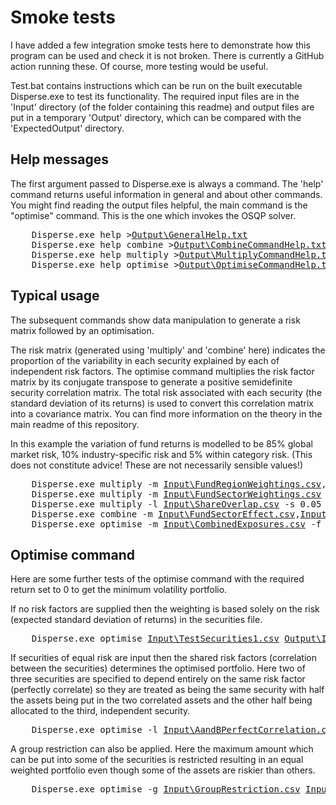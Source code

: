 # Smoke tests

I have added a few integration smoke tests here to demonstrate how this program can be used and check it is not broken. There is currently a GitHub action running these. Of course, more testing would be useful.

Test.bat contains instructions which can be run on the built executable Disperse.exe to test its functionality.
The required input files are in the 'Input' directory (of the folder containing this readme) and output files are put in a temporary 'Output' directory, which can be compared with the 'ExpectedOutput' directory.

## Help messages

The first argument passed to Disperse.exe is always a command. The 'help' command returns useful information in general and about other commands. You might find reading the output files helpful, the main command is the "optimise" command. This is the one which invokes the OSQP solver.

<pre>
    Disperse.exe help ><a href="ExpectedOutput\GeneralHelp.txt">Output\GeneralHelp.txt</a>
    Disperse.exe help combine ><a href="ExpectedOutput\CombineCommandHelp.txt">Output\CombineCommandHelp.txt</a>
    Disperse.exe help multiply ><a href="ExpectedOutput\MultiplyCommandHelp.txt">Output\MultiplyCommandHelp.txt</a>
    Disperse.exe help optimise ><a href="ExpectedOutput\OptimiseCommandHelp.txt">Output\OptimiseCommandHelp.txt</a>
</pre>

## Typical usage

The subsequent commands show data manipulation to generate a risk matrix followed by an optimisation.

The risk matrix (generated using 'multiply' and 'combine' here) indicates the proportion of the variability in each security explained by each of independent risk factors. The optimise command multiplies the risk factor matrix by its conjugate transpose to generate a positive semidefinite security correlation matrix. The total risk associated with each security (the standard deviation of its returns) is used to convert this correlation matrix into a covariance matrix. You can find more information on the theory in the main readme of this repository.

In this example the variation of fund returns is modelled to be 85% global market risk, 10% industry-specific risk and 5% within category risk. (This does not constitute advice! These are not necessarily sensible values!)

<pre>
    Disperse.exe multiply -m <a href="Input\FundRegionWeightings.csv">Input\FundRegionWeightings.csv</a>,<a href="Input\RegionSectorWeightings.csv">Input\RegionSectorWeightings.csv</a> -r <a href="ExpectedOutput\FundSectorWeightings.csv">Output\FundSectorWeightings.csv</a>
    Disperse.exe multiply -m <a href="Input\FundSectorWeightings.csv">Input\FundSectorWeightings.csv</a> -s 0.1 -r <a href="ExpectedOutput\FundSectorEffect.csv">Output\FundSectorEffect.csv</a>
    Disperse.exe multiply -l <a href="Input\ShareOverlap.csv">Input\ShareOverlap.csv</a> -s 0.05 -r <a href="ExpectedOutput\ShareOverlapEffect.csv">Output\ShareOverlapEffect.csv</a>
    Disperse.exe combine -m <a href="Input\FundSectorEffect.csv">Input\FundSectorEffect.csv</a>,<a href="Input\ShareOverlapEffect.csv">Input\ShareOverlapEffect.csv</a> -a 0.85 -r <a href="ExpectedOutput\CombinedExposures.csv">Output\CombinedExposures.csv</a>
    Disperse.exe optimise -m <a href="Input\CombinedExposures.csv">Input\CombinedExposures.csv</a> -f <a href="ExpectedOutput\OutputFactorWeightings.csv">Output\OutputFactorWeightings.csv</a> <a href="Input\EquityFunds.csv">Input\EquityFunds.csv</a> <a href="ExpectedOutput\OutputPortfolio.csv">Output\OutputPortfolio.csv</a> 0.09 ><a href="ExpectedOutput\OptimisationOut.txt">Output\OptimisationOut.txt</a>
</pre>

## Optimise command

Here are some further tests of the optimise command with the required return set to 0 to get the minimum volatility portfolio.

If no risk factors are supplied then the weighting is based solely on the risk (expected standard deviation of returns) in the securities file.
<pre>
    Disperse.exe optimise <a href="Input\TestSecurities1.csv">Input\TestSecurities1.csv</a> <a href="ExpectedOutput\IndependentMinVolatilityPortfolio.csv">Output\IndependentMinVolatilityPortfolio.csv</a> 0 ><a href="ExpectedOutput\IndependentMinVolatilityPortfolioOut.txt">Output\IndependentMinVolatilityPortfolioOut.txt</a>
</pre>

If securities of equal risk are input then the shared risk factors (correlation between the securities) determines the optimised portfolio.
Here two of three securities are specified to depend entirely on the same risk factor (perfectly correlate) so they are treated as being the same security with half the assets being put in the two correlated assets and the other half being allocated to the third, independent security.
<pre>
    Disperse.exe optimise -l <a href="Input\AandBPerfectCorrelation.csv">Input\AandBPerfectCorrelation.csv</a> <a href="Input\TestSecurities2.csv">Input\TestSecurities2.csv</a> <a href="ExpectedOutput\TwoFundsCorrelatedPortfolio.csv">Output\TwoFundsCorrelatedPortfolio.csv</a> 0 ><a href="ExpectedOutput\TwoFundsCorrelatedPortfolioOut.txt">Output\TwoFundsCorrelatedPortfolioOut.txt</a>
</pre>

A group restriction can also be applied. Here the maximum amount which can be put into some of the securities is restricted resulting in an equal weighted portfolio even though some of the assets are riskier than others.
<pre>
    Disperse.exe optimise -g <a href="Input\GroupRestriction.csv">Input\GroupRestriction.csv</a> <a href="Input\TestSecurities1.csv">Input\TestSecurities1.csv</a> <a href="ExpectedOutput\GroupRestrictionPortfolio.csv">Output\GroupRestrictionPortfolio.csv</a> 0 ><a href="ExpectedOutput\GroupRestrictionPortfolioOut.txt">Output\GroupRestrictionPortfolioOut.txt</a>
</pre>
